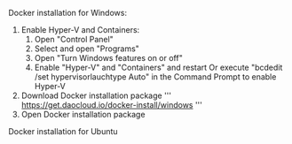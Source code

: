 Docker installation for Windows:
1. Enable Hyper-V and Containers:
   1) Open "Control Panel"
   2) Select and open "Programs"
   3) Open "Turn Windows features on or off"
   4) Enable "Hyper-V" and "Containers" and restart 
      Or execute "bcdedit /set hypervisorlauchtype Auto" in the Command Prompt to enable Hyper-V
2. Download Docker installation package
   '''
   https://get.daocloud.io/docker-install/windows
   '''
3. Open Docker installation package

Docker installation for Ubuntu
